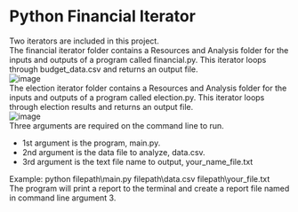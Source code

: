 # Python Financial Iterator
Two iterators are included in this project.<br>
The financial iterator folder contains a Resources and Analysis folder for the inputs and outputs of a program called financial.py. This iterator loops through budget_data.csv and returns an output file.<br>
![image](https://user-images.githubusercontent.com/116906733/218819460-b0a1ed50-c000-4b06-816e-2d566ef206b7.png)<br>
The election iterator folder contains a Resources and Analysis folder for the inputs and outputs of a program called election.py. This iterator loops through election results and returns an output file.<br>
![image](https://user-images.githubusercontent.com/116906733/218819830-19ed9298-ed6a-4077-a5f8-3924c181ec85.png)<br>
Three arguments are required on the command line to run.<ul>
<li>1st argument is the program, main.py.</br>
<li>2nd argument is the data file to analyze, data.csv.</br>
<li>3rd argument is the text file name to output, your_name_file.txt</ul>
Example: python filepath\main.py filepath\data.csv filepath\your_file.txt</br>
The program will print a report to the terminal and create a report file named in command line argument 3.
